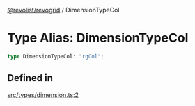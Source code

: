 [@revolist/revogrid](README.md) / DimensionTypeCol

# Type Alias: DimensionTypeCol

```ts
type DimensionTypeCol: "rgCol";
```

## Defined in

[src/types/dimension.ts:2](https://github.com/revolist/revogrid/blob/60c4961e100e626252b5238bec5f6c11285d15d0/src/types/dimension.ts#L2)
